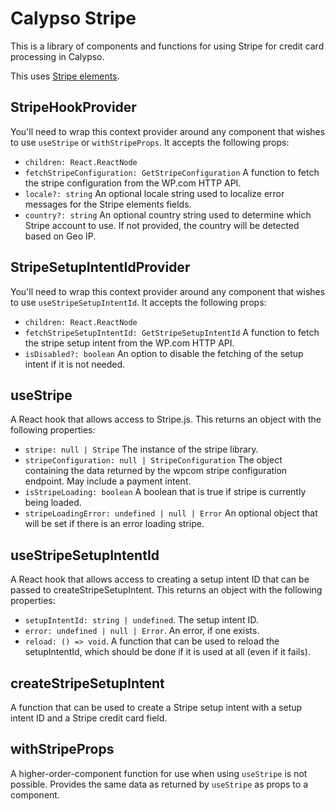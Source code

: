 # Calypso Stripe

This is a library of components and functions for using Stripe for credit card processing in Calypso.

This uses [Stripe elements](https://stripe.com/payments/elements).

## StripeHookProvider

You'll need to wrap this context provider around any component that wishes to use `useStripe` or `withStripeProps`. It accepts the following props:

- `children: React.ReactNode`
- `fetchStripeConfiguration: GetStripeConfiguration` A function to fetch the stripe configuration from the WP.com HTTP API.
- `locale?: string` An optional locale string used to localize error messages for the Stripe elements fields.
- `country?: string` An optional country string used to determine which Stripe account to use. If not provided, the country will be detected based on Geo IP.

## StripeSetupIntentIdProvider

You'll need to wrap this context provider around any component that wishes to use `useStripeSetupIntentId`. It accepts the following props:

- `children: React.ReactNode`
- `fetchStripeSetupIntentId: GetStripeSetupIntentId` A function to fetch the stripe setup intent from the WP.com HTTP API.
- `isDisabled?: boolean` An option to disable the fetching of the setup intent if it is not needed.

## useStripe

A React hook that allows access to Stripe.js. This returns an object with the following properties:

- `stripe: null | Stripe` The instance of the stripe library.
- `stripeConfiguration: null | StripeConfiguration` The object containing the data returned by the wpcom stripe configuration endpoint. May include a payment intent.
- `isStripeLoading: boolean` A boolean that is true if stripe is currently being loaded.
- `stripeLoadingError: undefined | null | Error` An optional object that will be set if there is an error loading stripe.

## useStripeSetupIntentId

A React hook that allows access to creating a setup intent ID that can be passed to createStripeSetupIntent. This returns an object with the following properties:

- `setupIntentId: string | undefined`. The setup intent ID.
- `error: undefined | null | Error`. An error, if one exists.
- `reload: () => void`. A function that can be used to reload the setupIntentId, which should be done if it is used at all (even if it fails).

## createStripeSetupIntent

A function that can be used to create a Stripe setup intent with a setup intent ID and a Stripe credit card field.

## withStripeProps

A higher-order-component function for use when using `useStripe` is not possible. Provides the same data as returned by `useStripe` as props to a component.
